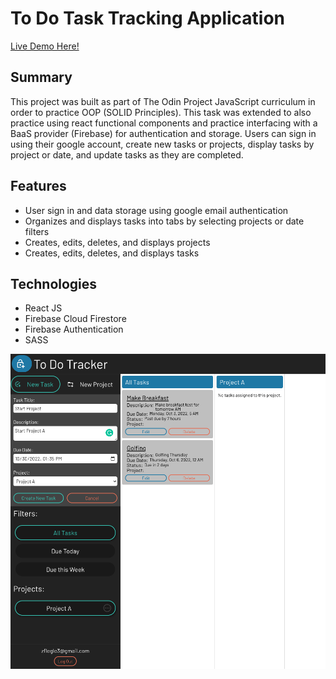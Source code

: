 # To Do Task Tracking Application

[Live Demo Here!](https://zflegle3.github.io/to-do-list/)

## Summary

This project was built as part of The Odin Project JavaScript curriculum in order to practice OOP (SOLID Principles). This task was extended to also practice using react functional components and practice interfacing with a BaaS provider (Firebase) for authentication and storage. Users can sign in using their google account, create new tasks or projects, display tasks by project or date, and update tasks as they are completed.

## Features
* User sign in and data storage using google email authentication
* Organizes and displays tasks into tabs by selecting projects or date filters
* Creates, edits, deletes, and displays projects
* Creates, edits, deletes, and displays tasks

## Technologies
* React JS
* Firebase Cloud Firestore 
* Firebase Authentication
* SASS


![demo image](https://raw.githubusercontent.com/zflegle3/to-do-list/main/src/images/to-do-app-demo.png)
